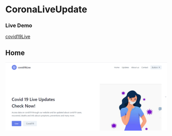 # CoronaLiveUpdate
<h3>Live Demo</h2>
<a href="https://ajul-kushwah.github.io/CoronaLiveUpdate/" >covid19Live</a>
<h2>Home </h2>
<img src="covid.PNG">
